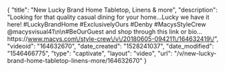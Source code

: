 {
    "title": "New Lucky Brand Home Tabletop, Linens & more",
    "description": "Looking for that quality casual dining for your home...Lucky we have it here! #LuckyBrandHome #ExclusivelyOurs #Denby #MacysStyleCrew @macysvisual41\n\n#BeOurGuest and shop through this link or bio... https:\/\/www.macys.com\/style-crew\/v\/20180605-094211\/164632419\/",
    "videoid": "164632670",
    "date_created": "1528241037",
    "date_modified": "1546466775",
    "type": "captivate",
    "layout": "video",
    "url": "\/v\/new-lucky-brand-home-tabletop-linens-more\/164632670"
}